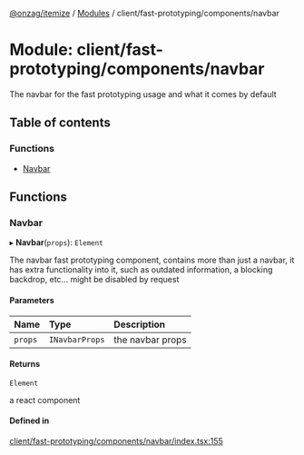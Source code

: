 [@onzag/itemize](../README.md) / [Modules](../modules.md) / client/fast-prototyping/components/navbar

# Module: client/fast-prototyping/components/navbar

The navbar for the fast prototyping usage and what it comes by default

## Table of contents

### Functions

- [Navbar](client_fast_prototyping_components_navbar.md#navbar)

## Functions

### Navbar

▸ **Navbar**(`props`): `Element`

The navbar fast prototyping component, contains more than just a navbar, it has extra
functionality into it, such as outdated information, a blocking backdrop, etc...
might be disabled by request

#### Parameters

| Name | Type | Description |
| :------ | :------ | :------ |
| `props` | `INavbarProps` | the navbar props |

#### Returns

`Element`

a react component

#### Defined in

[client/fast-prototyping/components/navbar/index.tsx:155](https://github.com/onzag/itemize/blob/59702dd5/client/fast-prototyping/components/navbar/index.tsx#L155)
